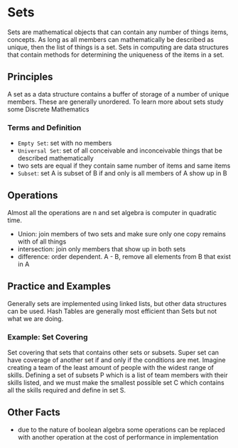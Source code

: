 # Sets

Sets are mathematical objects that can contain any number of things items, concepts.
As long as all members can mathematically be described as unique, then the list of things
is a set. Sets in computing are data structures that contain methods for determining
the uniqueness of the items in a set.

## Principles

A set as a data structure contains a buffer of storage of a number of unique members. These
are generally unordered. To learn more about sets study some Discrete Mathematics

### Terms and Definition
- `Empty Set`: set with no members
- `Universal Set`: set of all conceivable and inconceivable things that be described mathematically
- two sets are equal if they contain same number of items and same items
- `Subset`: set A is subset of B if and only is all members of A show up in B

## Operations

Almost all the operations are n and set algebra is computer in quadratic time.

- Union: join members of two sets and make sure only one copy remains with of all things
- intersection: join only members that show up in both sets
- difference: order dependent. A - B, remove all elements from B that exist in A

## Practice and Examples

Generally sets are implemented using linked lists, but other data structures can be used.
Hash Tables are generally most efficient than Sets but not what we are doing.

### Example: Set Covering

Set covering that sets that contains other sets or subsets. Super set can have coverage of
another set if and only if the conditions are met.
Imagine creating a team of the least amount of people with the widest range of skills.
Defining a set of subsets P which is a list of team members with their skills listed, and
we must make the smallest possible set C which contains all the skills required and define in set S.

## Other Facts

- due to the nature of boolean algebra some operations can be replaced with another operation at the cost of performance in implementation
